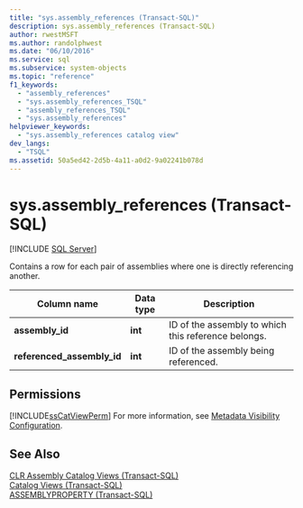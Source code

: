 ```yaml
---
title: "sys.assembly_references (Transact-SQL)"
description: sys.assembly_references (Transact-SQL)
author: rwestMSFT
ms.author: randolphwest
ms.date: "06/10/2016"
ms.service: sql
ms.subservice: system-objects
ms.topic: "reference"
f1_keywords:
  - "assembly_references"
  - "sys.assembly_references_TSQL"
  - "assembly_references_TSQL"
  - "sys.assembly_references"
helpviewer_keywords:
  - "sys.assembly_references catalog view"
dev_langs:
  - "TSQL"
ms.assetid: 50a5ed42-2d5b-4a11-a0d2-9a02241b078d
---
```

# sys.assembly_references (Transact-SQL)
[!INCLUDE [SQL Server](../../includes/applies-to-version/sqlserver.md)]

  Contains a row for each pair of assemblies where one is directly referencing another.  
  
|Column name|Data type|Description|  
|-----------------|---------------|-----------------|  
|**assembly_id**|**int**|ID of the assembly to which this reference belongs.|  
|**referenced_assembly_id**|**int**|ID of the assembly being referenced.|  
  
## Permissions  
 [!INCLUDE[ssCatViewPerm](../../includes/sscatviewperm-md.md)] For more information, see [Metadata Visibility Configuration](../../relational-databases/security/metadata-visibility-configuration.md).  
  
## See Also  
 [CLR Assembly Catalog Views &#40;Transact-SQL&#41;](../../relational-databases/system-catalog-views/clr-assembly-catalog-views-transact-sql.md)   
 [Catalog Views &#40;Transact-SQL&#41;](../../relational-databases/system-catalog-views/catalog-views-transact-sql.md)   
 [ASSEMBLYPROPERTY &#40;Transact-SQL&#41;](../../t-sql/functions/assemblyproperty-transact-sql.md)  
  
  
